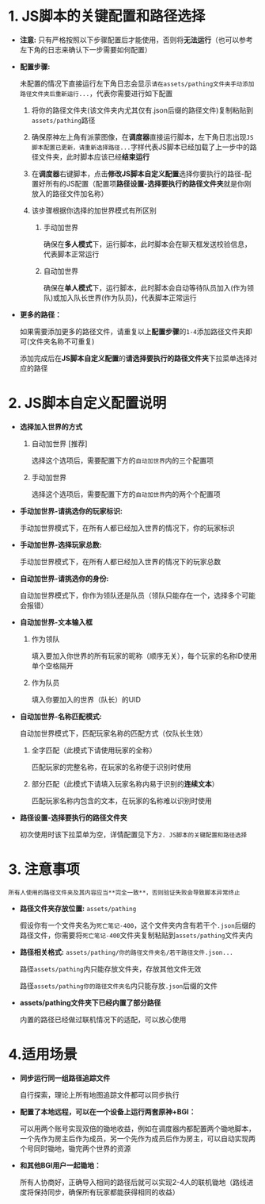 # 1. JS脚本的关键配置和路径选择

 - **注意:**
	只有严格按照以下步骤配置后才能使用，否则将**无法运行**（也可以参考左下角的日志来确认下一步需要如何配置）

 - **配置步骤:** 
	
	未配置的情况下直接运行左下角日志会显示```请在assets/pathing文件夹手动添加路径文件夹后重新运行...```，代表你需要进行如下配置
	
	1. 将你的路径文件夹(该文件夹内尤其仅有.json后缀的路径文件)复制粘贴到```assets/pathing```路径
	
	2. 确保原神左上角有派蒙图像，在**调度器**直接运行脚本，左下角日志出现```JS脚本配置已更新，请重新选择路径...```字样代表JS脚本已经加载了上一步中的路径文件夹，此时脚本应该已经**结束运行**
	
	3. 在**调度器**右键脚本，点击**修改JS脚本自定义配置**选择你要执行的路径-配置好所有的JS配置（配置项**路径设置-选择要执行的路径文件夹**就是你刚放入的路径文件加名称）
	
	4. 该步骤根据你选择的加世界模式有所区别
	
		1. 手动加世界
	 
			确保在**多人模式**下，运行脚本，此时脚本会在聊天框发送校验信息，代表脚本正常运行
		
		2. 自动加世界
		
			确保在**单人模式**下，运行脚本，此时脚本会自动等待队员加入(作为领队)或加入队长世界(作为队员)，代表脚本正常运行
	
		

 - **更多的路径：**
	
	如果需要添加更多的路径文件，请重复以上**配置步骤**的```1-4```添加路径文件夹即可(文件夹名称不可重复)
	
	添加完成后在**JS脚本自定义配置**的**请选择要执行的路径文件夹**下拉菜单选择对应的路径

# 2. JS脚本自定义配置说明

 - **选择加入世界的方式**
 
	1. 自动加世界 \[推荐\]
		
		选择这个选项后，需要配置下方的```自动加世界```内的三个配置项
	
	2. 手动加世界
	
		选择这个选项后，需要配置下方的```自动加世界```内的两个个配置项

 - **手动加世界-请挑选你的玩家标识:**
 
	手动加世界模式下，在所有人都已经加入世界的情况下，你的玩家标识

 - **手动加世界-选择玩家总数:**
 
	手动加世界模式下，在所有人都已经加入世界的情况下的玩家总数

 - **自动加世界-请挑选你的身份:**
 
	自动加世界模式下，你作为领队还是队员（领队只能存在一个，选择多个可能会报错）

 - **自动加世界-文本输入框**
 
	1. 作为领队
	
		填入要加入你世界的所有玩家的昵称（顺序无关），每个玩家的名称ID使用单个空格隔开
	
	2. 作为队员
	
		填入你要加入的世界（队长）的UID
	
 - **自动加世界-名称匹配模式:**
 
	自动加世界模式下，匹配玩家名称的匹配方式（仅队长生效）
	
	1. 全字匹配（此模式下请使用玩家的全称）
	
		匹配玩家的完整名称，在玩家的名称便于识别时使用
	
	2. 部分匹配（此模式下请填入玩家名称内易于识别的**连续文本**）
	
		匹配玩家名称内包含的文本，在玩家的名称难以识别时使用
 
 - **路径设置-选择要执行的路径文件夹**
 
	初次使用时该下拉菜单为空，详情配置见下方```2. JS脚本的关键配置和路径选择```

# 3. 注意事项

	所有人使用的路径文件夹及其内容应当**完全一致**，否则验证失败会导致脚本异常终止

 - **路径文件夹存放位置:** ```assets/pathing```

	假设你有一个文件夹名为```死亡笔记-400```，这个文件夹内含有若干个```.json```后缀的路径文件，你需要将```死亡笔记-400```文件夹复制粘贴到```assets/pathing```文件夹内
	
 - **路径相关格式:** ```assets/pathing/你的路径文件夹名/若干路径文件.json...```
 
	路径```assets/pathing```内只能存放文件夹，存放其他文件无效
	
	路径```assets/pathing你的路径文件夹名```内只能存放```.json```后缀的文件

 - **assets/pathing文件夹下已经内置了部分路径**
	
	内置的路径已经做过联机情况下的适配，可以放心使用

# 4.适用场景

 - **同步运行同一组路径追踪文件**
 
	自行探索，理论上所有地图追踪文件都可以同步执行

 - **配置了本地远程，可以在一个设备上运行两套原神+BGI：**
 
	可以用两个账号实现双倍的锄地收益，例如在调度器内都配置两个锄地脚本，一个先作为房主后作为成员，另一个先作为成员后作为房主，可以自动实现两个号同时锄地，锄完两个世界的资源
	
 - **和其他BGI用户一起锄地：**
 
	所有人协商好，正确导入相同的路径后就可以实现2-4人的联机锄地（路线进度将保持同步，确保所有玩家都能获得相同的收益）
